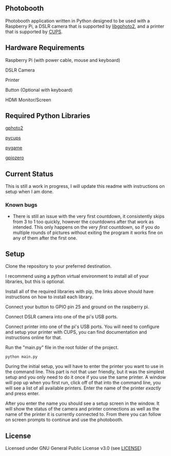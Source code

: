 ## Photobooth
Photobooth application written in Python designed to be used with a Raspberry Pi, a DSLR camera that is supported by [libgphoto2](http://gphoto.org/proj/libgphoto2/support.php), and a printer that is supported by [CUPS](https://www.cups.org/).

## Hardware Requirements
Raspberry Pi (with power cable, mouse and keyboard)

DSLR Camera

Printer

Button (Optional with keyboard)

HDMI Monitor/Screen

## Required Python Libraries
[gphoto2](https://pypi.org/project/gphoto2/)

[pycups](https://pypi.org/project/pycups/)

[pygame](https://www.pygame.org/)

[gpiozero](https://pypi.org/project/gpiozero/)

## Current Status

This is still a work in progress, I will update this readme with instructions on setup when I am done.

### Known bugs

- There is still an issue with the very first countdown, it consistently skips from 3 to 1 too quickly, however the countdowns after that work as intended. This only happens on the *very first* countdown, so if you do multiple rounds of pictures without exiting the program it works fine on any of them after the first one.

## Setup

Clone the repository to your preferred destination.

I recommend using a python virtual environment to install all of your libraries, but this is optional.

Install all of the required libraries with pip, the links above should have instructions on how to install each library.

Connect your button to GPIO pin 25 and ground on the raspberry pi.

Connect DSLR camera into one of the pi's USB ports.

Connect printer into one of the pi's USB ports. You will need to configure and setup your printer with CUPS, you can find documentation and instructions online for that.

Run the "main.py" file in the root folder of the project.

```
python main.py
```

During the initial setup, you will have to enter the printer you want to use in the command line. This part is not that user friendly, but it was the simplest setup and you only need to do it once if you use the same printer. A window will pop up when you first run, click off of that into the command line, you will see a list of all available printers. Enter the name of the printer *exactly* and press enter.

After you enter the name you should see a setup screen in the window. It will show the status of the camera and printer connections as well as the name of the printer it is currently connected to. From there you can follow on screen prompts to continue and use the photobooth.

## License

Licensed under GNU General Public License v3.0 (see [LICENSE](https://github.com/aabasharain/Photobooth/blob/master/LICENSE))
